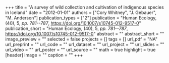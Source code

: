 +++
title = "A survey of wild collection and cultivation of indigenous species in Iceland"
date = "2012-01-01"
authors = ["Cory Whitney", "J. Gebauer", "M. Anderson"]
publication_types = ["2"]
publication = "Human Ecology, (40), 5, _pp. 781--787_, https://doi.org/10.1007/s10745-012-9517-0"
publication_short = "Human Ecology, (40), 5, _pp. 781--787_, https://doi.org/10.1007/s10745-012-9517-0"
abstract = ""
abstract_short = ""
image_preview = ""
selected = false
projects = []
tags = []
url_pdf = "NA"
url_preprint = ""
url_code = ""
url_dataset = ""
url_project = ""
url_slides = ""
url_video = ""
url_poster = ""
url_source = ""
math = true
highlight = true
[header]
image = ""
caption = ""
+++
